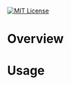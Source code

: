 [![MIT License](https://badges.frapsoft.com/os/mit/mit.svg?v=103)](https://opensource.org/licenses/mit-license.php)

# Overview

# Usage

